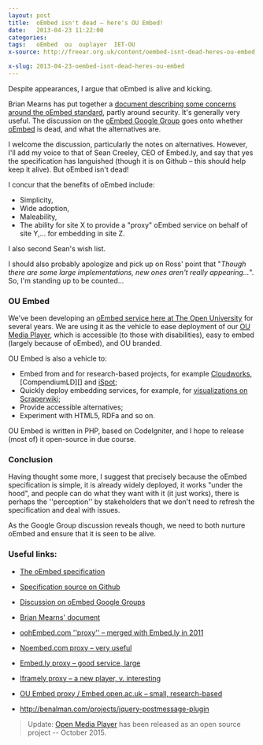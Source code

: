 ```yaml
---
layout: post
title:  oEmbed isn't dead – here's OU Embed!
date:   2013-04-23 11:22:00
categories:
tags:   oEmbed  ou  ouplayer  IET-OU
x-source: http://freear.org.uk/content/oembed-isnt-dead-heres-ou-embed

x-slug: 2013-04-23-oembed-isnt-dead-heres-ou-embed
---
```



Despite appearances, I argue that oEmbed is alive and kicking.

Brian Mearns has put together a [document describing some concerns around the oEmbed standard][doc],
partly around security. It's generally very useful.
The discussion on the [oEmbed Google Group][grp] goes onto whether [oEmbed][] is dead, and what the alternatives are.

I welcome the discussion, particularly the notes on alternatives.
However, I'll add my voice to that of Sean Creeley, CEO of Embed.ly, and say that yes the specification has languished (though it is on Github – this should help keep it alive). But oEmbed isn't dead!

I concur that the benefits of oEmbed include:

* Simplicity,
* Wide adoption,
* Maleability,
* The ability for site X to provide a "proxy" oEmbed service on behalf of site Y,… for embedding in site Z.

I also second Sean's wish list.

I should also probably apologize and pick up on Ross' point that
"_Though there are some large implementations, new ones aren't really appearing…_".
So, I'm standing up to be counted…


### OU Embed

We've been developing an [oEmbed service here at The Open University][ou-embed] for several years.
We are using it as the vehicle to ease deployment of our [OU Media Player][], which is accessible (to those with disabilities), easy to embed (largely because of oEmbed), and OU branded.

OU Embed is also a vehicle to:

* Embed from and for research-based projects, for example [Cloudworks][], [CompendiumLD][] and [iSpot][];
* Quickly deploy embedding services, for example, for [visualizations on Scraperwiki][viz];
* Provide accessible alternatives;
* Experiment with HTML5, RDFa and so on.

OU Embed is written in PHP, based on CodeIgniter, and I hope to release (most of) it open-source in due course.


### Conclusion

Having thought some more, I suggest that precisely because the oEmbed specification is simple, it is already widely deployed, it works "under the hood", and people can do what they want with it (it just works), there is perhaps the ''perception'' by stakeholders that we don't need to refresh the specification and deal with issues.

As the Google Group discussion reveals though, we need to both nurture oEmbed and ensure that it is seen to be alive.

### Useful links:

* [The oEmbed specification][oEmbed]
* [Specification source on Github][git]
* [Discussion on oEmbed Google Groups][grp]
* [Brian Mearns' document][doc]
* [oohEmbed.com ''proxy'' – merged with Embed.ly in 2011][oohEmbed]
* [Noembed.com proxy – very useful][noembed]
* [Embed.ly proxy – good service, large][embedly]
* [Iframely proxy – a new player, v. interesting][iframely]
* [OU Embed proxy / Embed.open.ac.uk – small, research-based][ou-embed]

* <http://benalman.com/projects/jquery-postmessage-plugin>

> Update: [Open Media Player][] has been released as an open source project -- October 2015.


[doc]: https://sites.google.com/site/embedlink/home
[grp]: https://groups.google.com/forum/?fromgroups=#!topic/oembed/fBpSdT-R_14
[oEmbed]: http://oembed.com/
[git]: https://github.com/iamcal/oembed
[oohEmbed]: http://oohembed.com/
[noembed]: http://noembed.com/demo
[embedly]: http://embed.ly/providers
[iframely]: http://iframe.ly/pageinfo?url=http%3A%2F%2Fvimeo.com%2F53156464

[ou-embed]: http://embed.open.ac.uk/demo/ouldi
[OU Media Player]: http://mediaplayer.open.edu/ 'Now: " Open Media Player "'
[Open Media Player]: http://iet-ou.github.io/open-media-player/
[Cloudworks]: http://cloudworks.ac.uk/tag/view/oEmbed
[CompendiuLD]: http://compendiumld.open.ac.uk/
[iSpot]: http://ispot.org.uk/
[viz]: http://embed.open.ac.uk/demo/ouldi?url=https%3A//views.scraperwiki.com/run/cloudworks_mindmap


[End]: end
